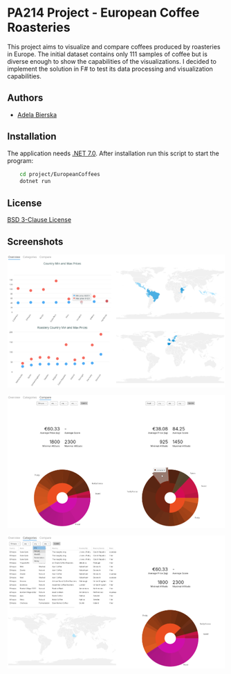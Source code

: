 # PA214 Project - European Coffee Roasteries

This project aims to visualize and compare coffees produced by roasteries in Europe. The initial dataset contains only 111 samples of coffee but is diverse enough to show the capabilities of the visualizations. I decided to implement the solution in F# to test its data processing and visualization capabilities.


## Authors

- [Adela Bierska](https://www.github.com/adbi13)


## Installation

The application needs [.NET 7.0](https://dotnet.microsoft.com/en-us/download). After installation run this script to start the program:

```bash
    cd project/EuropeanCoffees
    dotnet run
```


## License

[BSD 3-Clause License](https://choosealicense.com/licenses/bsd-3-clause/)


## Screenshots

![Overview View](screenshots/Overview.png)

![Compare View](screenshots/CompareBrazilEthiopia.png)

![Categories View](screenshots/CategoriesEthiopia.png)
